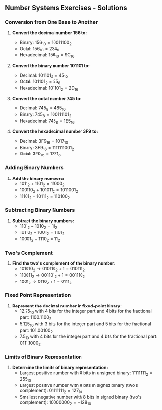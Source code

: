 ## Number Systems Exercises - Solutions

### Conversion from One Base to Another
1. **Convert the decimal number 156 to:**
   - Binary: $`156_{10} = 10011100_2`$
   - Octal: $`156_{10} = 234_8`$
   - Hexadecimal: $`156_{10} = 9\mathrm{C}_{16}`$

2. **Convert the binary number 101101 to:**
   - Decimal: $`101101_2 = 45_{10}`$
   - Octal: $`101101_2 = 55_8`$
   - Hexadecimal: $`101101_2 = 2\mathrm{D}_{16}`$

3. **Convert the octal number 745 to:**
   - Decimal: $`745_8 = 485_{10}`$
   - Binary: $`745_8 = 100111101_2`$
   - Hexadecimal: $`745_8 = 1\mathrm{E}5_{16}`$

4. **Convert the hexadecimal number 3F9 to:**
   - Decimal: $`3\mathrm{F}9_{16} = 1017_{10}`$
   - Binary: $`3\mathrm{F}9_{16} = 1111111001_2`$
   - Octal: $`3\mathrm{F}9_{16} = 1771_8`$

### Adding Binary Numbers
1. **Add the binary numbers:**
   - $`1011_2 + 1101_2 = 11000_2`$
   - $`100110_2 + 101011_2 = 1011001_2`$
   - $`11101_2 + 10111_2 = 110100_2`$

### Subtracting Binary Numbers
1. **Subtract the binary numbers:**
   - $`1101_2 - 1010_2 = 11_2`$
   - $`10110_2 - 1001_2 = 1101_2`$
   - $`10001_2 - 1110_2 = 11_2`$

### Two's Complement
1. **Find the two's complement of the binary number:**
   - $`101010_2 \rightarrow 010110_2 + 1 = 010111_2`$
   - $`110011_2 \rightarrow 001101_2 + 1 = 001110_2`$
   - $`1001_2 \rightarrow 0110_2 + 1 = 0111_2`$

### Fixed Point Representation
1. **Represent the decimal number in fixed-point binary:**
   - $`12.75_{10}`$ with 4 bits for the integer part and 4 bits for the fractional part: $`1100.1100_2`$
   - $`5.125_{10}`$ with 3 bits for the integer part and 5 bits for the fractional part: $`101.00100_2`$
   - $`7.5_{10}`$ with 4 bits for the integer part and 4 bits for the fractional part: $`0111.1000_2`$

### Limits of Binary Representation
1. **Determine the limits of binary representation:**
   - Largest positive number with 8 bits in unsigned binary: $`11111111_2 = 255_{10}`$
   - Largest positive number with 8 bits in signed binary (two's complement): $`01111111_2 = 127_{10}`$
   - Smallest negative number with 8 bits in signed binary (two's complement): $`10000000_2 = -128_{10}`$